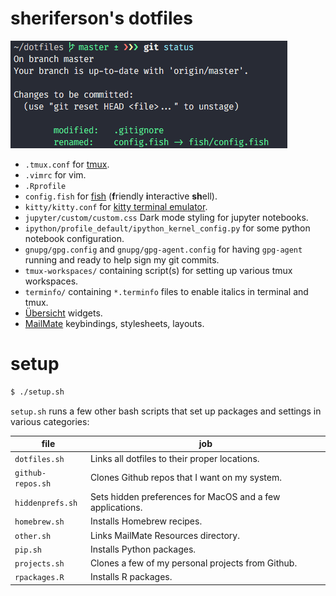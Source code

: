 # sheriferson's dotfiles

![](screenshot.png)

- `.tmux.conf` for [tmux](https://tmux.github.io/ "tmux").
- `.vimrc` for vim.
- `.Rprofile`
- `config.fish` for [fish](http://fishshell.com/ "fish shell") (**f**riendly **i**nteractive **sh**ell).
- `kitty/kitty.conf` for [kitty terminal emulator](https://github.com/kovidgoyal/kitty/ "kitty terminal emulator").
- `jupyter/custom/custom.css` Dark mode styling for jupyter notebooks.
- `ipython/profile_default/ipython_kernel_config.py` for some python notebook configuration.
- `gnupg/gpg.config` and `gnupg/gpg-agent.config` for having `gpg-agent` running and ready to help sign my git commits.
- `tmux-workspaces/` containing script(s) for setting up various tmux workspaces.
- `terminfo/` containing `*.terminfo` files to enable italics in terminal and tmux.
- [Übersicht](http://tracesof.net/uebersicht/) widgets.
- [MailMate] keybindings, stylesheets, layouts.

[MailMate]: https://freron.com "MailMate IMAP email client"

# setup

```bash
$ ./setup.sh
```

`setup.sh` runs a few other bash scripts that set up packages and settings in various categories:

| file              | job                                                       |
|-------------------|-----------------------------------------------------------|
| `dotfiles.sh`     | Links all dotfiles to their proper locations.             |
| `github-repos.sh` | Clones Github repos that I want on my system.             |
| `hiddenprefs.sh`  | Sets hidden preferences for MacOS and a few applications. |
| `homebrew.sh`     | Installs Homebrew recipes.                                |
| `other.sh`        | Links MailMate Resources directory.                       |
| `pip.sh`          | Installs Python packages.                                 |
| `projects.sh`     | Clones a few of my personal projects from Github.         |
| `rpackages.R`     | Installs R packages.                                      |

